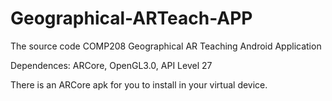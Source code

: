 # Geographical-ARTeach-APP
The source code COMP208 Geographical AR Teaching Android Application

Dependences: ARCore, OpenGL3.0, API Level 27

There is an ARCore apk for you to install in your virtual device.
